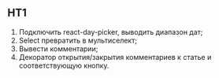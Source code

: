 ## HT1
1. Подключить react-day-picker, выводить диапазон дат;
2. Select превратить в мультиселект;
3. Вывести комментарии;
4. Декоратор открытия/закрытия комментариев к статье и соответствующую кнопку.
